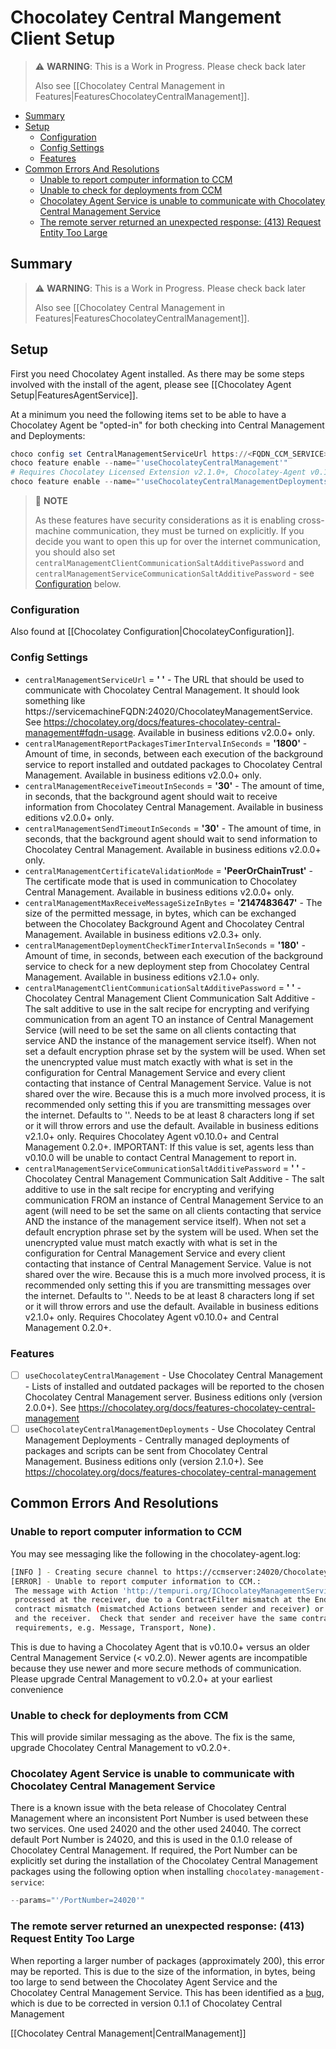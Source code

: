 # Chocolatey Central Mangement Client Setup

> :warning: **WARNING**: This is a Work in Progress. Please check back later
>
> Also see [[Chocolatey Central Management in Features|FeaturesChocolateyCentralManagement]].

<!-- TOC depthFrom:2 -->

- [Summary](#summary)
- [Setup](#setup)
  - [Configuration](#configuration)
  - [Config Settings](#config-settings)
  - [Features](#features)
- [Common Errors And Resolutions](#common-errors-and-resolutions)
  - [Unable to report computer information to CCM](#unable-to-report-computer-information-to-ccm)
  - [Unable to check for deployments from CCM](#unable-to-check-for-deployments-from-ccm)
  - [Chocolatey Agent Service is unable to communicate with Chocolatey Central Management Service](#chocolatey-agent-service-is-unable-to-communicate-with-chocolatey-central-management-service)
  - [The remote server returned an unexpected response: (413) Request Entity Too Large](#the-remote-server-returned-an-unexpected-response-413-request-entity-too-large)

<!-- /TOC -->

## Summary

> :warning: **WARNING**: This is a Work in Progress. Please check back later
>
> Also see [[Chocolatey Central Management in Features|FeaturesChocolateyCentralManagement]].


## Setup

First you need Chocolatey Agent installed. As there may be some steps involved with the install of the agent, please see [[Chocolatey Agent Setup|FeaturesAgentService]].


At a minimum you need the following items set to be able to have a Chocolatey Agent be "opted-in" for both checking into Central Management and Deployments:

~~~powershell
choco config set CentralManagementServiceUrl https://<FQDN_CCM_SERVICE>:24020/ChocolateyManagementService
choco feature enable --name="'useChocolateyCentralManagement'"
# Requires Chocolatey Licensed Extension v2.1.0+, Chocolatey-Agent v0.10.0+, and Chocolatey Central Management v0.2.0+:
choco feature enable --name="'useChocolateyCentralManagementDeployments'"
~~~

> :memo: **NOTE**
>
> As these features have security considerations as it is enabling cross-machine communication, they must be turned on explicitly.
> If you decide you want to open this up for over the internet communication, you should also set `centralManagementClientCommunicationSaltAdditivePassword` and `centralManagementServiceCommunicationSaltAdditivePassword` - see [Configuration](#configuration) below.


### Configuration

Also found at [[Chocolatey Configuration|ChocolateyConfiguration]].

### Config Settings
* `centralManagementServiceUrl` = **' '** - The URL that should be used to communicate with Chocolatey Central Management. It should look something like https://servicemachineFQDN:24020/ChocolateyManagementService.  See https://chocolatey.org/docs/features-chocolatey-central-management#fqdn-usage.  Available in business editions v2.0.0+ only.
* `centralManagementReportPackagesTimerIntervalInSeconds` = **'1800'** - Amount of time, in seconds, between each execution of the background service to report installed and outdated packages to Chocolatey Central Management.  Available in business editions v2.0.0+ only.
* `centralManagementReceiveTimeoutInSeconds` = **'30'** - The amount of time, in seconds, that the background agent should wait to receive information from Chocolatey Central Management.  Available in business editions v2.0.0+ only.
* `centralManagementSendTimeoutInSeconds` = **'30'** - The amount of time, in seconds, that the background agent should wait to send information to Chocolatey Central Management.  Available in business editions v2.0.0+ only.
* `centralManagementCertificateValidationMode` = **'PeerOrChainTrust'** - The certificate mode that is used in communication to Chocolatey Central Management.  Available in business editions v2.0.0+ only.
* `centralManagementMaxReceiveMessageSizeInBytes` = **'2147483647'** - The size of the permitted message, in bytes, which can be exchanged between the Chocolatey Background Agent and Chocolatey Central Management. Available in business editions v2.0.3+ only.
* `centralManagementDeploymentCheckTimerIntervalInSeconds` = **'180'** - Amount of time, in seconds, between each execution of the background service to check for a new deployment step from Chocolatey Central Management. Available in business editions v2.1.0+ only.
* `centralManagementClientCommunicationSaltAdditivePassword` = **' '** - Chocolatey Central Management Client Communication Salt Additive - The salt additive to use in the salt recipe for encrypting and verifying communication from an agent TO an instance of Central Management Service (will need to be set the same on all clients contacting that service AND the instance of the management service itself). When not set a default encryption phrase set by the system will be used. When set the unencrypted value must match exactly with what is set in the configuration for Central Management Service and every client contacting that instance of Central Management Service. Value is not shared over the wire. Because this is a much more involved process, it is recommended only setting this if you are transmitting messages over the internet. Defaults to ''. Needs to be at least 8 characters long if set or it will throw errors and use the default. Available in business editions v2.1.0+ only. Requires Chocolatey Agent v0.10.0+ and Central Management 0.2.0+. IMPORTANT: If this value is set, agents less than v0.10.0 will be unable to contact Central Management to report in.
* `centralManagementServiceCommunicationSaltAdditivePassword` = **' '** - Chocolatey Central Management Communication Salt Additive - The salt additive to use in the salt recipe for encrypting and verifying communication FROM an instance of Central Management Service to an agent (will need to be set the same on all clients contacting that service AND the instance of the management service itself). When not set a default encryption phrase set by the system will be used. When set the unencrypted value must match exactly with what is set in the configuration for Central Management Service and every client contacting that instance of Central Management Service. Value is not shared over the wire. Because this is a much more involved process, it is recommended only setting this if you are transmitting messages over the internet. Defaults to ''. Needs to be at least 8 characters long if set or it will throw errors and use the default. Available in business editions v2.1.0+ only. Requires Chocolatey Agent v0.10.0+ and Central Management 0.2.0+.

### Features
* [ ] `useChocolateyCentralManagement` - Use Chocolatey Central Management - Lists of installed and outdated packages will be reported to the chosen Chocolatey Central Management server.  Business editions only (version 2.0.0+). See https://chocolatey.org/docs/features-chocolatey-central-management
* [ ] `useChocolateyCentralManagementDeployments` - Use Chocolatey Central Management Deployments - Centrally managed deployments of packages and scripts can be sent from Chocolatey Central Management.  Business editions only (version 2.1.0+).  See https://chocolatey.org/docs/features-chocolatey-central-management

## Common Errors And Resolutions

### Unable to report computer information to CCM

You may see messaging like the following in the chocolatey-agent.log:

~~~sh
[INFO ] - Creating secure channel to https://ccmserver:24020/ChocolateyManagementService ahead of CCM check-in...
[ERROR] - Unable to report computer information to CCM.:
 The message with Action 'http://tempuri.org/IChocolateyManagementService/report_computer_information' cannot be
 processed at the receiver, due to a ContractFilter mismatch at the EndpointDispatcher. This may be because of either a
 contract mismatch (mismatched Actions between sender and receiver) or a binding/security mismatch between the sender
 and the receiver.  Check that sender and receiver have the same contract and the same binding (including security
 requirements, e.g. Message, Transport, None).
~~~

This is due to having a Chocolatey Agent that is v0.10.0+ versus an older Central Management Service (< v0.2.0). Newer agents are incompatible because they use newer and more secure methods of communication. Please upgrade Central Management to v0.2.0+ at your earliest convenience

### Unable to check for deployments from CCM

This will provide similar messaging as the above. The fix is the same, upgrade Chocolatey Central Management to v0.2.0+.

### Chocolatey Agent Service is unable to communicate with Chocolatey Central Management Service

There is a known issue with the beta release of Chocolatey Central Management where an inconsistent Port Number is used between these two services.  One used 24020 and the other used 24040.  The correct default Port Number is 24020, and this is used in the 0.1.0 release of Chocolatey Central Management.  If required, the Port Number can be explicitly set during the installation of the Chocolatey Central Management packages using the following option when installing `chocolatey-management-service`:

~~~powershell
--params="'/PortNumber=24020'"
~~~

### The remote server returned an unexpected response: (413) Request Entity Too Large

When reporting a larger number of packages (approximately 200), this error may be reported.  This is due to the size of the information, in bytes, being too large to send between the Chocolatey Agent Service and the Chocolatey Central Management Service.  This has been identified as a [bug](https://github.com/chocolatey/chocolatey-licensed-issues/issues/95), which is due to be corrected in version 0.1.1 of Chocolatey Central Management


[[Chocolatey Central Management|CentralManagement]]
